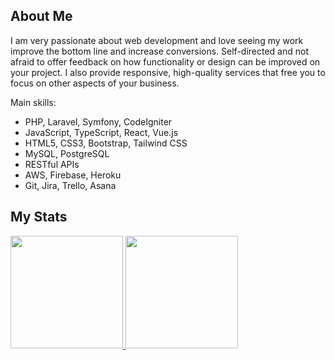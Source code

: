 ## About Me
 
I am very passionate about web development and love seeing my work improve the bottom line and increase conversions. Self-directed and not afraid to offer feedback on how functionality or design can be improved on your project. I also provide responsive, high-quality services that free you to focus on other aspects of your business.
 
Main skills:
- PHP, Laravel, Symfony, CodeIgniter
- JavaScript, TypeScript, React, Vue.js
- HTML5, CSS3, Bootstrap, Tailwind CSS
- MySQL, PostgreSQL
- RESTful APIs
- AWS, Firebase, Heroku
- Git, Jira, Trello, Asana

## My Stats

<p>
<a href="https://github.com/jkeberry">
  <img height="180em" src="https://github-readme-stats-eight-theta.vercel.app/api?username=smiledev1230&show_icons=true&theme=algolia&include_all_commits=true&count_private=true"/>
  <img height="180em" src="https://github-readme-stats-eight-theta.vercel.app/api/top-langs/?username=jkeberry&layout=compact&langs_count=8&theme=algolia"/>
</a>
</p>
